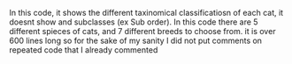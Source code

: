 In this code, it shows the different taxinomical classificatiosn of each cat, it doesnt show and subclasses (ex Sub order). In this code there are 5 different spieces of cats, and 7 different breeds to choose from. it is over 600 lines long so for the sake of my sanity I did not put comments on repeated code that I already commented 
